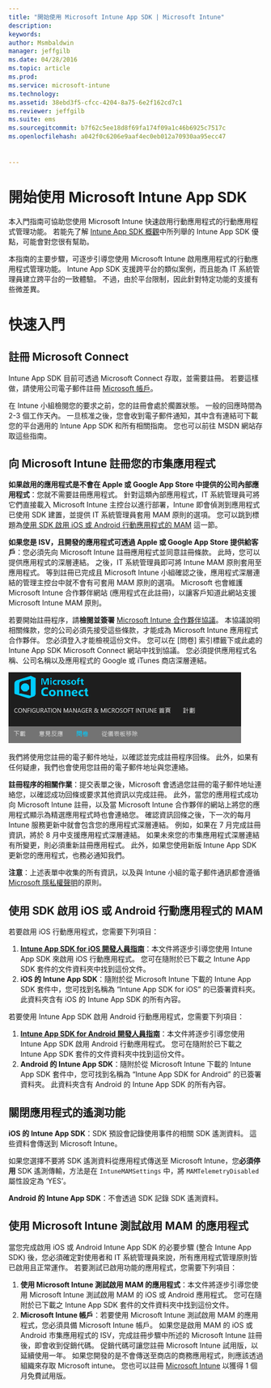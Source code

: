 ```yaml
---
title: "開始使用 Microsoft Intune App SDK | Microsoft Intune"
description: 
keywords: 
author: Msmbaldwin
manager: jeffgilb
ms.date: 04/28/2016
ms.topic: article
ms.prod: 
ms.service: microsoft-intune
ms.technology: 
ms.assetid: 38ebd3f5-cfcc-4204-8a75-6e2f162cd7c1
ms.reviewer: jeffgilb
ms.suite: ems
ms.sourcegitcommit: b7f62c5ee18d8f69fa174f09a1c46b6925c7517c
ms.openlocfilehash: a042f0c6206e9aaf4ec0eb012a70930aa95ecc47


---
```


# 開始使用 Microsoft Intune App SDK

本入門指南可協助您使用 Microsoft Intune 快速啟用行動應用程式的行動應用程式管理功能。 若能先了解 [Intune App SDK 概觀](intune-app-sdk.md)中所列舉的 Intune App SDK 優點，可能會對您很有幫助。

本指南的主要步驟，可逐步引導您使用 Microsoft Intune 啟用應用程式的行動應用程式管理功能。 Intune App SDK 支援跨平台的類似案例，而且能為 IT 系統管理員建立跨平台的一致體驗。 不過，由於平台限制，因此針對特定功能的支援有些微差異。

# 快速入門

## 註冊 Microsoft Connect

Intune App SDK 目前可透過 Microsoft Connect 存取，並需要註冊。 若要這樣做，請使用公司電子郵件註冊 [Microsoft 帳戶](https://connect.microsoft.com/ConfigurationManagervnext/InvitationUse.aspx?ProgramID=8967&InvitationID=8967-YJYJ-8G6X)。

在 Intune 小組檢閱您的要求之前，您的註冊會處於擱置狀態。 一般的回應時間為 2-3 個工作天內。 一旦核准之後，您會收到電子郵件通知，其中含有連結可下載您的平台適用的 Intune App SDK 和所有相關指南。 您也可以前往 MSDN 網站存取這些指南。

## 向 Microsoft Intune 註冊您的市集應用程式

**如果啟用的應用程式是不會在 Apple 或 Google App Store 中提供的公司內部應用程式**：您就不需要註冊應用程式。 針對這類內部應用程式，IT 系統管理員可將它們直接載入 Microsoft Intune 主控台以進行部署，Intune 即會偵測到應用程式已使用 SDK 建置，並提供 IT 系統管理員套用 MAM 原則的選項。 您可以跳到標題為[使用 SDK 啟用 iOS 或 Android 行動應用程式的 MAM](#enable-your-ios-or-android-mobile-app-for-mam-with-the-sdk) 這一節。

**如果您是 ISV，且開發的應用程式可透過 Apple 或 Google App Store 提供給客戶**：您必須先向 Microsoft Intune 註冊應用程式並同意註冊條款。 此時，您可以提供應用程式的深層連結。 之後，IT 系統管理員即可將 Intune MAM 原則套用至應用程式。 等到註冊已完成且 Microsoft Intune 小組確認之後，應用程式深層連結的管理主控台中就不會有可套用 MAM 原則的選項。 Microsoft 也會維護 Microsoft Intune 合作夥伴網站 (應用程式在此註冊)，以讓客戶知道此網站支援 Microsoft Intune MAM 原則。

若要開始註冊程序，請**檢閱並簽署** [Microsoft Intune 合作夥伴協議](https://connect.microsoft.com/ConfigurationManagervnext/Survey/Survey.aspx?SurveyID=17806)。 本協議說明相關條款，您的公司必須先接受這些條款，才能成為 Microsoft Intune 應用程式合作夥伴。 您必須登入才能檢視這份文件。 您可以在 [問卷] 索引標籤下或此處的 Intune App SDK Microsoft Connect 網站中找到協議。 您必須提供應用程式名稱、公司名稱以及應用程式的 Google 或 iTunes 商店深層連結。

![Microsoft Connect](../media/microsoft-connect.png)

我們將使用您註冊的電子郵件地址，以確認並完成註冊程序回條。 此外，如果有任何疑慮，我們也會使用您註冊的電子郵件地址與您連絡。

**註冊程序的相關作業**：提交表單之後，Microsoft 會透過您註冊的電子郵件地址連絡您，以確認成功回條或要求其他資訊以完成註冊。 此外，當您的應用程式成功向 Microsoft Intune 註冊，以及當 Microsoft Intune 合作夥伴的網站上將您的應用程式顯示為精選應用程式時也會連絡您。 確認資訊回條之後，下一次的每月 Intune 服務更新中就會包含您的應用程式深層連結。 例如，如果在 7 月完成註冊資訊，將於 8 月中支援應用程式深層連結。 如果未來您的市集應用程式深層連結有所變更，則必須重新註冊應用程式。 此外，如果您使用新版 Intune App SDK 更新您的應用程式，也務必通知我們。

**注意**：上述表單中收集的所有資訊，以及與 Intune 小組的電子郵件通訊都會遵循 [Microsoft 隱私權聲明](https://www.microsoft.com/en-us/privacystatement/default.aspx)的原則。

## 使用 SDK 啟用 iOS 或 Android 行動應用程式的 MAM

若要啟用 iOS 行動應用程式，您需要下列項目：

1. **[Intune App SDK for iOS 開發人員指南](intune-app-sdk-ios.md)**：本文件將逐步引導您使用 Intune App SDK 來啟用 iOS 行動應用程式。 您可在隨附於已下載之 Intune App SDK 套件的文件資料夾中找到這份文件。
2. **iOS 的 Intune App SDK**：隨附於從 Microsoft Intune 下載的 Intune App SDK 套件中，您可找到名稱為 “Intune App SDK for iOS” 的已簽署資料夾。 此資料夾含有 iOS 的 Intune App SDK 的所有內容。

若要使用 Intune App SDK 啟用 Android 行動應用程式，您需要下列項目：

1. **[Intune App SDK for Android 開發人員指南](intune-app-sdk-android.md)**：本文件將逐步引導您使用 Intune App SDK 啟用 Android 行動應用程式。 您可在隨附於已下載之 Intune App SDK 套件的文件資料夾中找到這份文件。
2. **Android 的 Intune App SDK**：隨附於從 Microsoft Intune 下載的 Intune App SDK 套件中，您可找到名稱為 “Intune App SDK for Android” 的已簽署資料夾。 此資料夾含有 Android 的 Intune App SDK 的所有內容。

## 關閉應用程式的遙測功能

**iOS 的 Intune App SDK**：SDK 預設會記錄使用事件的相關 SDK 遙測資料。 這些資料會傳送到 Microsoft Intune。

如果您選擇不要將 SDK 遙測資料從應用程式傳送至 Microsoft Intune，您**必須停用** SDK 遙測傳輸，方法是在 `IntuneMAMSettings` 中，將 `MAMTelemetryDisabled` 屬性設定為 ‘YES’。

**Android 的 Intune App SDK**：不會透過 SDK 記錄 SDK 遙測資料。

## 使用 Microsoft Intune 測試啟用 MAM 的應用程式

當您完成啟用 iOS 或 Android Intune App SDK 的必要步驟 (整合 Intune App SDK) 後，您必須確定對使用者和 IT 系統管理員來說，所有應用程式管理原則皆已啟用且正常運作。 若要測試已啟用功能的應用程式，您需要下列項目：

1. **使用 Microsoft Intune 測試啟用 MAM 的應用程式**：本文件將逐步引導您使用 Microsoft Intune 測試啟用 MAM 的 iOS 或 Android 應用程式。 您可在隨附於已下載之 Intune App SDK 套件的文件資料夾中找到這份文件。
2. **Microsoft Intune 帳戶**：若要使用 Microsoft Intune 測試啟用 MAM 的應用程式，您必須具備 Microsoft Intune 帳戶。 如果您是啟用 MAM 的 iOS 或 Android 市集應用程式的 ISV，完成註冊步驟中所述的 Microsoft Intune 註冊後，即會收到促銷代碼。 促銷代碼可讓您註冊 Microsoft Intune 試用版，以延續使用一年。 如果您開發的是不會傳送至商店的商務應用程式，則應該透過組織來存取 Microsoft intune。 您也可以註冊 [Microsoft Intune](https://portal.office.com/Signup/Signup.aspx?OfferId=40BE278A-DFD1-470a-9EF7-9F2596EA7FF9&dl=INTUNE_A&ali=1#0) 以獲得 1 個月免費試用版。




<!--HONumber=May16_HO2-->


